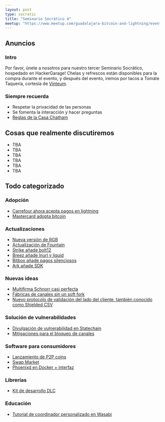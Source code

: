 ```yaml
---
layout: post
type: socratic
title: "Seminario Socrático 4"
meetup: "https://www.meetup.com/guadalajara-bitcoin-and-lightning/events/303827137/?eventOrigin=group_events_list/"
---
```


## Anuncios
### Intro
Por favor, únete a nosotros para nuestro tercer Seminario Socrático, hospedado en HackerGarage! Chelas y refrescos están disponibles para la compra durante el evento, y después del evento, iremos por tacos a Tomate Taquería, cortesía de [Vinteum](https://vinteum.org/).

### Siempre recuerda
- Respetar la privacidad de las personas
- Se fomenta la interacción y hacer preguntas
- [Reglas de la Casa Chatham](https://www.chathamhouse.org/about-us/chatham-house-rule)


## Cosas que realmente discutiremos

- TBA
- TBA
- TBA
- TBA
- TBA
- TBA

## Todo categorizado
### Adopción

- [Carrefour ahora acepta pagos en lightning](https://tremplin.io/carrefour-express-now-accepts-bitcoin-payments/)
- [Mastercard adopta bitcoin ](https://cointelegraph.com/news/mastercard-non-custodial-crypto-spending-card)

### Actualizaciones

- [Nueva versión de RGB](https://github.com/RGB-WG/rgb/releases/tag/v0.11.0-beta.8)
- [Actualización de Fountain](https://stacker.news/items/673474)
- [Strike añade bolt12](https://strike.me/blog/bolt12-offers/)
- [Breez añade lnurl y liquid](https://strike.me/blog/bolt12-offers/)
- [Bitbox añade pagos silenciosos](https://x.com/BitBoxSwiss/status/1831981915827757560)
- [Ark añade SDK](https://github.com/ark-network/ark/releases/tag/v0.3.0)

### Nuevas ideas

- [Multifirma Schnorr casi perfecta](https://blog.brollup.org/introducing-noist-a-non-interactive-single-round-t-of-n-threshold-signing-protocol-51225fe513fa)
- [Fábricas de canales sin un soft fork](https://delvingbitcoin.org/t/superscalar-laddered-timeout-tree-structured-decker-wattenhofer-factories/1143)
- [Nuevo protocolo de validación del lado del cliente, también conocido como Shielded CSV](https://x.com/n1ckler/status/1837194004552655077)

### Solución de vulnerabilidades

- [Divulgación de vulnerabilidad en Statechain](https://conduition.io/mercury-disclosure-f893472ec3128de1.html)
- [Mitigaciones para el bloqueo de canales](https://delvingbitcoin.org/t/hybrid-jamming-mitigation-results-and-updates/1147)

### Software para consumidores

- [Lanzamiento de P2P coins](https://stacker.news/items/674355)
- [Swap Market](https://stacker.news/items/707036)
- [Phoenixd en Docker + interfaz](https://github.com/massmux/phoenixd-docker)

### Librerías

- [Kit de desarrollo DLC](https://x.com/bennyhodl/status/1831720708042260618)

### Educación

- [Tutorial de coordinador personalizado en Wasabi](https://stacker.news/items/674803)
